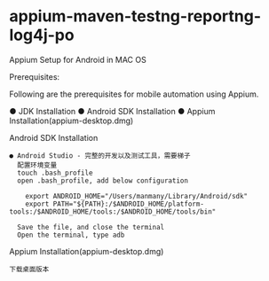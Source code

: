 # appium-maven-testng-reportng-log4j-po


Appium Setup for Android in MAC OS

Prerequisites:

Following are the prerequisites for mobile automation using Appium.

  ● JDK Installation
  ● Android SDK Installation
  ● Appium Installation(appium-desktop.dmg)
  
  Android SDK Installation
  
    ● Android Studio - 完整的开发以及测试工具，需要梯子
      配置环境变量
      touch .bash_profile
      open .bash_profile, add below configuration

        export ANDROID_HOME="/Users/manmany/Library/Android/sdk"
        export PATH="${PATH}:/$ANDROID_HOME/platform-tools:/$ANDROID_HOME/tools:/$ANDROID_HOME/tools/bin"

      Save the file, and close the terminal
      Open the terminal, type adb
      
  Appium Installation(appium-desktop.dmg)
  
    下载桌面版本
  
